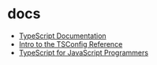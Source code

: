 # docs
- [TypeScript Documentation](https://www.typescriptlang.org/docs/)
- [Intro to the TSConfig Reference](https://www.typescriptlang.org/tsconfig)
- [TypeScript for JavaScript Programmers](https://www.typescriptlang.org/docs/handbook/typescript-in-5-minutes.html)